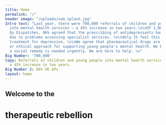 ```yaml
---
title: Home
permalink: "/"
header image: "/uploads/som_splash.jpg"
Intro text: "Last year, there were 700,000 referrals of children and young people
  into mental health services – a 45% increase in two years.\n\nOf 1,000 UK GPs surveyed
  by Dispatches, 86% agreed that the prescribing of antidepressants has increased
  due to problems accessing specialist services. \n\nOnly 1% feel this is the best
  treatment for depression. \n\nWe agree that pharmaceutical drugs are not a sustainable
  or ethical approach for supporting young people's mental health. We believe that
  a social remedy is needed urgently. We are here to help. \n"
Big Number: '700,000'
Copy: Referrals of children and young people into mental health services in 2019 –
  a 45% increase in two years.
Big Number 2: 86% UK GPs
layout: home
---
```


## Welcome to the
# therapeutic rebellion